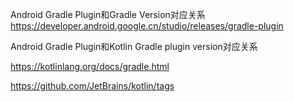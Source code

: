 



Android Gradle Plugin和Gradle Version对应关系
https://developer.android.google.cn/studio/releases/gradle-plugin

Android Gradle Plugin和Kotlin Gradle plugin version对应关系

https://kotlinlang.org/docs/gradle.html

https://github.com/JetBrains/kotlin/tags